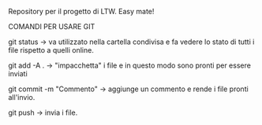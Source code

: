 Repository per il progetto di LTW. Easy mate!

COMANDI PER USARE GIT

git status -> va utilizzato nella cartella condivisa e fa vedere lo stato di tutti i file rispetto a quelli online.

git add -A .  -> "impacchetta" i file e in questo modo sono pronti per essere inviati

git commit -m "Commento" -> aggiunge un commento e rende i file pronti all'invio.

git push  -> invia i file.